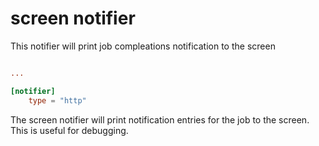 # screen notifier

This notifier will print job compleations notification to the screen

```toml

...

[notifier]
    type = "http"

```

The screen notifier will print notification entries for the job to the
screen. This is useful for debugging.

